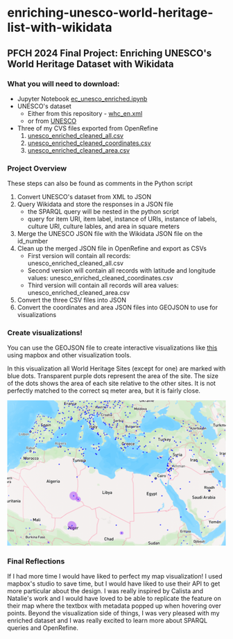 # enriching-unesco-world-heritage-list-with-wikidata
## PFCH 2024 Final Project: Enriching UNESCO's World Heritage Dataset with Wikidata

### What you will need to download:
- Jupyter Notebook [ec_unesco_enriched.ipynb](https://github.com/emilyalcu/enriching-unesco-world-heritage-list-with-wikidata/blob/d226e03cd5d8e671b96bbaf21c429feb202f3ce4/ec_unesco_enriched.ipynb)
- UNESCO's dataset
  - Either from this repository - [whc_en.xml](https://github.com/emilyalcu/enriching-unesco-world-heritage-list-with-wikidata/blob/d226e03cd5d8e671b96bbaf21c429feb202f3ce4/whc_en.xml) 
  - or from [UNESCO](https://whc.unesco.org/en/syndication)
- Three of my CVS files exported from OpenRefine
  1. [unesco_enriched_cleaned_all.csv](https://github.com/emilyalcu/enriching-unesco-world-heritage-list-with-wikidata/blob/d226e03cd5d8e671b96bbaf21c429feb202f3ce4/unesco_enriched_cleaned_all.csv)
  2. [unesco_enriched_cleaned_coordinates.csv](https://github.com/emilyalcu/enriching-unesco-world-heritage-list-with-wikidata/blob/d226e03cd5d8e671b96bbaf21c429feb202f3ce4/unesco_enriched_cleaned_coordinates.csv)
  3. [unesco_enriched_cleaned_area.csv](https://github.com/emilyalcu/enriching-unesco-world-heritage-list-with-wikidata/blob/d226e03cd5d8e671b96bbaf21c429feb202f3ce4/unesco_enriched_cleaned_area.csv)


### Project Overview
These steps can also be found as comments in the Python script
1. Convert UNESCO's dataset from XML to JSON
2. Query Wikidata and store the responses in a JSON file
     - the SPARQL query will be nested in the python script
     - query for item URI, item label, instance of URIs, instance of labels, culture URI, culture lables, and area in square meters
3. Merge the UNESCO JSON file with the Wikidata JSON file on the id_number
4. Clean up the merged JSON file in OpenRefine and export as CSVs
    - First version will contain all records: unesco_enriched_cleaned_all.csv
    - Second version will contain all records with latitude and longitude values: unesco_enriched_cleaned_coordinates.csv
    - Third version will contain all records will area values: unesco_enriched_cleaned_area.csv
5. Convert the three CSV files into JSON
6. Convert the coordinates and area JSON files into GEOJSON to use for visualizations


### Create visualizations! 
You can use the GEOJSON file to create interactive visualizations like [this](https://studio.mapbox.com/styles/emilyalcu/clvy7ogyq0a2t01pkeap98fpx/edit/#2.64/32.31/21.8) using mapbox and other visualization tools. 

In this visualization all World Heritage Sites (except for one) are marked with blue dots. Transparent purple dots represent the area of the site. The size of the dots shows the area of each site relative to the other sites. It is not perfectly matched to the correct sq meter area, but it is fairly close. 


![screen shot of mapbox visualization](images/screenshot.png)



### Final Reflections
If I had more time I would have liked to perfect my map visualization! I used mapbox's studio to save time, but I would have liked to use their API to get more particular about the design. I was really inspired by Calista and Natalie's work and I would have loved to be able to replicate the feature on their map where the textbox with metadata popped up when hovering over points. Beyond the visualization side of things, I was very pleased with my enriched dataset and I was really excited to learn more about SPARQL queries and OpenRefine. 
